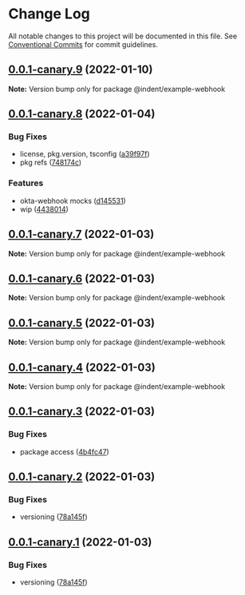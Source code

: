 # Change Log

All notable changes to this project will be documented in this file.
See [Conventional Commits](https://conventionalcommits.org) for commit guidelines.

## [0.0.1-canary.9](https://github.com/indentapis/integrations/compare/@indent/example-webhook@0.0.1-canary.8...@indent/example-webhook@0.0.1-canary.9) (2022-01-10)

**Note:** Version bump only for package @indent/example-webhook





## [0.0.1-canary.8](https://github.com/indentapis/integrations/compare/@indent/example-webhook@0.0.1-canary.7...@indent/example-webhook@0.0.1-canary.8) (2022-01-04)


### Bug Fixes

* license, pkg.version, tsconfig ([a39f97f](https://github.com/indentapis/integrations/commit/a39f97fdec58b3dbe34f87eedf6e74ea67a75c58))
* pkg refs ([748174c](https://github.com/indentapis/integrations/commit/748174cad8c4caa0521335cf8a3a4661e38c4108))


### Features

* okta-webhook mocks ([d145531](https://github.com/indentapis/integrations/commit/d1455319f2f30b5b986224b63d60ceb59dfff389))
* wip ([4438014](https://github.com/indentapis/integrations/commit/44380142e6bf6a6ec8951f2f977ab0d05dbbed41))





## [0.0.1-canary.7](https://github.com/indentapis/integrations/compare/@indent/example-webhook@0.0.1-canary.6...@indent/example-webhook@0.0.1-canary.7) (2022-01-03)

**Note:** Version bump only for package @indent/example-webhook





## [0.0.1-canary.6](https://github.com/indentapis/integrations/compare/@indent/example-webhook@0.0.1-canary.5...@indent/example-webhook@0.0.1-canary.6) (2022-01-03)

**Note:** Version bump only for package @indent/example-webhook





## [0.0.1-canary.5](https://github.com/indentapis/integrations/compare/@indent/example-webhook@0.0.1-canary.4...@indent/example-webhook@0.0.1-canary.5) (2022-01-03)

**Note:** Version bump only for package @indent/example-webhook





## [0.0.1-canary.4](https://github.com/indentapis/integrations/compare/@indent/example-webhook@0.0.1-canary.3...@indent/example-webhook@0.0.1-canary.4) (2022-01-03)

**Note:** Version bump only for package @indent/example-webhook





## [0.0.1-canary.3](https://github.com/indentapis/integrations/compare/@indent/example-webhook@0.0.1-canary.2...@indent/example-webhook@0.0.1-canary.3) (2022-01-03)


### Bug Fixes

* package access ([4b4fc47](https://github.com/indentapis/integrations/commit/4b4fc47e037c49ddb79076d8d35acc438d6ef01b))





## [0.0.1-canary.2](https://github.com/indentapis/integrations/compare/@indent/example-webhook@0.0.1-canary.1...@indent/example-webhook@0.0.1-canary.2) (2022-01-03)


### Bug Fixes

* versioning ([78a145f](https://github.com/indentapis/integrations/commit/78a145fb78c0e934c292bb3446f44dce0860390f))





## [0.0.1-canary.1](https://github.com/indentapis/integrations/compare/@indent/example-webhook@0.0.1-canary.1...@indent/example-webhook@0.0.1-canary.1) (2022-01-03)


### Bug Fixes

* versioning ([78a145f](https://github.com/indentapis/integrations/commit/78a145fb78c0e934c292bb3446f44dce0860390f))
